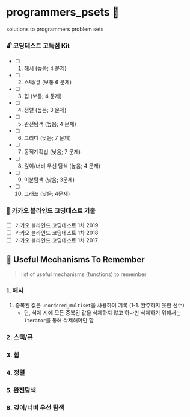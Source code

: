 # programmers_psets :ocean:
solutions to programmers problem sets

### :unlock: 코딩테스트 고득점 Kit 
- [ ] 1. 해시 (높음; 4 문제)
- [ ] 2. 스택/큐 (보통 6 문제)
- [ ] 3. 힙 (보통; 4 문제)
- [ ] 4. 정렬 (높음; 3 문제)
- [ ] 5. 완전탐색 (높음; 4 문제)
- [ ] 6. 그리디 (낮음; 7 문제)
- [ ] 7. 동적계획법 (낮음; 7 문제)
- [ ] 8. 깊이/너비 우선 탐색 (높음; 4 문제)
- [ ] 9. 이분탐색 (낮음; 3문제)
- [ ] 10. 그래프 (낮음; 4문제)

### :chocolate_bar: 카카오 블라인드 코딩테스트 기출
- [ ] 카카오 블라인드 코딩테스트 1차 2019
- [ ] 카카오 블라인드 코딩테스트 1차 2018
- [ ] 카카오 블라인드 코딩테스트 1차 2017

## :wrench: Useful Mechanisms To Remember
> list of useful mechanisms (functions) to remember

### 1. 해시
1. 중복된 값은 `unordered_multiset`을 사용하여 기록 (1-1. 완주하지 못한 선수)
    - 단, 삭제 시에 모든 중복된 값을 삭제하지 않고 하나만 삭제하기 위해서는 `iterator`를 통해 삭제해야만 함

### 2. 스택/큐
### 3. 힙

### 4. 정렬

### 5. 완전탐색

### 8. 깊이/너비 우선 탐색